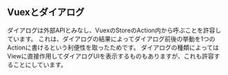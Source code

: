 ## Vuexとダイアログ

ダイアログは外部APIとみなし、VuexのStoreのAction内から呼ぶことを許容しています。
これは、ダイアログの結果によってダイアログ前後の挙動を1つのActionに書けるという利便性を取ったためです。
ダイアログの種類によってはViewに直接作用してダイアログUIを表示するものもありますが、これも許容することにしています。
